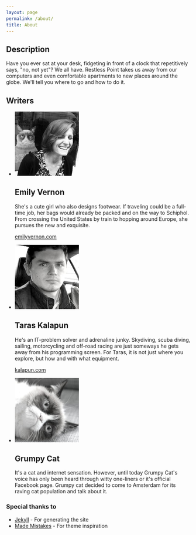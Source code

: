 ```yaml
---
layout: page
permalink: /about/
title: About
---
```


## Description

Have you ever sat at your desk, fidgeting in front of a clock that repetitively says, "no, not yet"? We all have. Restless Point takes us away from our computers and even comfortable apartments to new places around the globe. We'll tell you where to go and how to do it.

## Writers
<ul class="post-index unstyled-list">
  <li>
    <article>
        <img src="/images/writers/emily.jpg" class="preview" alt="preview image" itemprop="image">
        <h1 itemprop="name">Emily Vernon</h1>
        <p itemprop="description">
          She's a cute girl who also designs footwear. If traveling could be a full-time job, her bags would already be packed and on the way to Schiphol. From crossing the United States by train to hopping around Europe, she pursues the new and exquisite.
        </p>
        <p itemprop="url"><a href="http://emilyvernon.com">emilyvernon.com</a></p>
    </article>
  </li>
  <li>
    <article>
        <img src="/images/writers/taras.jpg" class="preview" alt="preview image" itemprop="image">
        <h1 itemprop="name">Taras Kalapun</h1>
        <p itemprop="description">
          He's an IT-problem solver and adrenaline junky. Skydiving, scuba diving, sailing, motorcycling and off-road racing are just someways he gets away from his programming screen. For Taras, it is not just where you explore, but how and with what equipment.
        </p>
        <p itemprop="url"><a href="http://kalapun.com">kalapun.com</a></p>
    </article>
  </li>
   <li>
    <article>
        <img src="/images/writers/cat.jpg" class="preview" alt="preview image" itemprop="image">
        <h1 itemprop="name">Grumpy Cat</h1>
        <p itemprop="description">
          It's a cat and internet sensation. However, until today Grumpy Cat's voice has only been heard through witty one-liners or it's official Facebook page. Grumpy cat decided to come to Amsterdam for its raving cat population and talk about it. 
        </p>
    </article>
  </li>
</ul>


### Special thanks to

* [Jekyll](http://jekyllrb.com) - For generating the site
* [Made Mistakes](http://mademistakes.com) - For theme inspiration